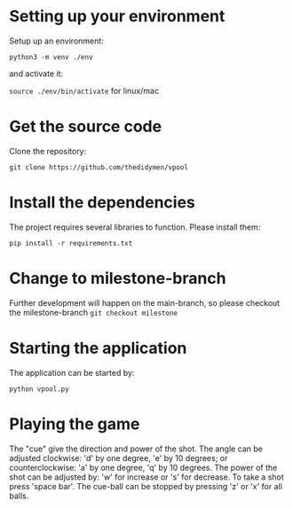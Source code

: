 # Setting up your environment

Setup up an environment:  

```python3 -m venv ./env```

and activate it:  

```source ./env/bin/activate``` for linux/mac

# Get the source code

Clone the repository:  

```git clone https://github.com/thedidymen/vpool```

# Install the dependencies

The project requires several libraries to function. Please install them:  

```pip install -r requirements.txt```

# Change to milestone-branch

Further development will happen on the main-branch, so please checkout the milestone-branch
```git checkout milestone```

# Starting the application

The application can be started by:  

```python vpool.py```

# Playing the game

The "cue" give the direction and power of the shot. The angle can be adjusted clockwise: 'd' by one degree, 'e' by 10 degrees; or counterclockwise: 'a' by one degree, 'q' by 10 degrees. The power of the shot can be adjusted by: 'w' for increase or 's' for decrease. To take a shot press 'space bar'. The cue-ball can be stopped by pressing 'z' or 'x' for all balls.